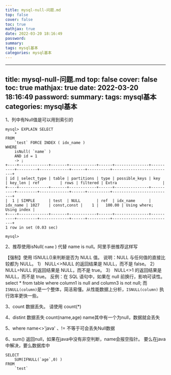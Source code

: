 ```yaml
---
title: mysql-null-问题.md
top: false
cover: false
toc: true
mathjax: true
date: 2022-03-20 18:16:49
password:
summary:
tags: mysql基本
categories: mysql基本
---
```

---
title: mysql-null-问题.md
top: false
cover: false
toc: true
mathjax: true
date: 2022-03-20 18:16:49
password:
summary:
tags: mysql基本
categories: mysql基本
---
1、列中有Null值是可以用到索引的
~~~
mysql> EXPLAIN SELECT
	* 
FROM
	`test` FORCE INDEX ( idx_name ) 
WHERE
	isNull( `name` ) 
	AND id = 1
    -> ;
+----+-------------+-------+------------+------+---------------+----------+---------+-------------+------+----------+--------------------------+
| id | select_type | table | partitions | type | possible_keys | key      | key_len | ref         | rows | filtered | Extra                    |
+----+-------------+-------+------------+------+---------------+----------+---------+-------------+------+----------+--------------------------+
|  1 | SIMPLE      | test  | NULL       | ref  | idx_name      | idx_name | 1027    | const,const |    1 |   100.00 | Using where; Using index |
+----+-------------+-------+------------+------+---------------+----------+---------+-------------+------+----------+--------------------------+
1 row in set (0.03 sec)

mysql> 
~~~

2、推荐使用isNull( `name` )  代替 name is null。阿里手册推荐这样写

【强制】使用 ISNULL()来判断是否为 NULL 值。
说明：NULL 与任何值的直接比较都为 NULL。 1） NULL<>NULL 的返回结果是 NULL，而不是 false。 2） NULL=NULL 的返回结果是 NULL，而不是 true。 3） NULL<>1 的返回结果是 NULL，而不是 true。
反例：在 SQL 语句中，如果在 null 前换行，影响可读性。select * from table where column1 is null and 
column3 is not null; 而`ISNULL(column)`是一个整体，简洁易懂。从性能数据上分析，`ISNULL(column)`
执行效率更快一些。


3、count 数据丢失。  请使用 count(*)

4、distint 数据丢失  count(name,age)  name其中有一个为null，数据就会丢失

5、where name<>'java'  、!= 不等于可会丢失Null数据

6、sum() 返回null，如果在java中没有非空判断，name会报空指针。
要么在java中解决，要么数据库中
~~~
SELECT
	SUM(IFNULL(`age`,0) ) 
FROM
	`test` 
~~~

